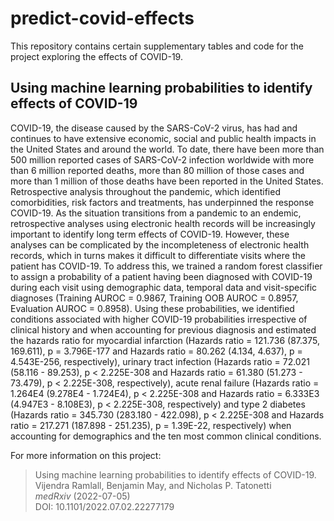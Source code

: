# predict-covid-effects

This repository contains certain supplementary tables and code for the project exploring the effects of COVID-19.

## Using machine learning probabilities to identify effects of COVID-19
COVID-19, the disease caused by the SARS-CoV-2 virus, has had and continues to have extensive economic, social and public health impacts in the United States and around the world. To date, there have been more than 500 million reported cases of SARS-CoV-2 infection worldwide with more than 6 million reported deaths, more than 80 million of those cases and more than 1 million of those deaths have been reported in the United States. Retrospective analysis throughout the pandemic, which identified comorbidities, risk factors and treatments, has underpinned the response COVID-19. As the situation transitions from a pandemic to an endemic, retrospective analyses using electronic health records will be increasingly important to identify long term effects of COVID-19. However, these analyses can be complicated by the incompleteness of electronic health records, which in turns makes it difficult to differentiate visits where the patient has COVID-19. To address this, we trained a random forest classifier to assign a probability of a patient having been diagnosed with COVID-19 during each visit using demographic data, temporal data and visit-specific diagnoses (Training AUROC = 0.9867, Training OOB AUROC = 0.8957, Evaluation AUROC = 0.8958). Using these probabilities, we identified conditions associated with higher COVID-19 probabilities irrespective of clinical history and when accounting for previous diagnosis and estimated the hazards ratio for myocardial infarction (Hazards ratio = 121.736 (87.375, 169.611), p = 3.796E-177 and Hazards ratio = 80.262 (4.134, 4.637), p = 4.543E-256, respectively), urinary tract infection (Hazards ratio = 72.021 (58.116 - 89.253), p < 2.225E-308 and Hazards ratio = 61.380 (51.273 - 73.479), p < 2.225E-308, respectively), acute renal failure (Hazards ratio = 1.264E4 (9.278E4 - 1.724E4), p < 2.225E-308 and Hazards ratio = 6.333E3 (4.947E3 - 8.108E3), p < 2.225E-308, respectively) and type 2 diabetes (Hazards ratio = 345.730 (283.180 - 422.098), p < 2.225E-308 and Hazards ratio = 217.271 (187.898 - 251.235), p = 1.39E-22, respectively) when accounting for demographics and the ten most common clinical conditions.


For more information on this project:

> Using machine learning probabilities to identify effects of COVID-19. <br>
Vijendra Ramlall, Benjamin May, and Nicholas P. Tatonetti <br>
_medRxiv_ (2022-07-05)  <br>
DOI: 10.1101/2022.07.02.22277179